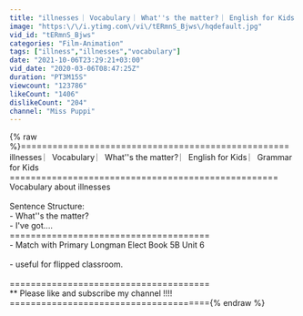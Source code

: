 ```yaml
---
title: "illnesses ︳Vocabulary ︳What''s the matter? ︳English for Kids ︳Grammar for Kids"
image: "https:\/\/i.ytimg.com\/vi\/tERmnS_Bjws\/hqdefault.jpg"
vid_id: "tERmnS_Bjws"
categories: "Film-Animation"
tags: ["illness","illnesses","vocabulary"]
date: "2021-10-06T23:29:21+03:00"
vid_date: "2020-03-06T08:47:25Z"
duration: "PT3M15S"
viewcount: "123786"
likeCount: "1406"
dislikeCount: "204"
channel: "Miss Puppi"
---
```

{% raw %}===================================================<br />illnesses ︳Vocabulary ︳What''s the matter? ︳English for Kids ︳Grammar for Kids<br />===================================================<br />Vocabulary about illnesses<br /><br />Sentence Structure:<br />- What''s the matter?<br />- I've got....<br />======================================<br />-  Match with Primary Longman Elect Book 5B Unit 6<br /><br />-  useful for flipped classroom.<br /><br />======================================<br />** Please like and subscribe my channel !!!!<br />======================================{% endraw %}

